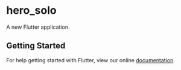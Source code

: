 # hero_solo

A new Flutter application.

## Getting Started

For help getting started with Flutter, view our online
[documentation](https://flutter.io/).
